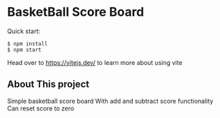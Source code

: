 # BasketBall Score Board

Quick start:

```
$ npm install
$ npm start
````

Head over to https://vitejs.dev/ to learn more about using vite
## About This project
Simple basketball score board
With add and subtract score functionality
Can reset score to zero

